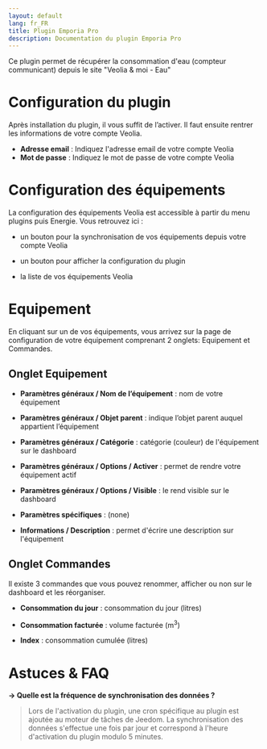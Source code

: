 ```yaml
---
layout: default
lang: fr_FR
title: Plugin Emporia Pro
description: Documentation du plugin Emporia Pro
---
```


Ce plugin permet de récupérer la consommation d'eau (compteur communicant) depuis le site "Veolia & moi - Eau"

Configuration du plugin 
=======================

Après installation du plugin, il vous suffit de l’activer. Il faut ensuite rentrer les informations de votre compte Veolia.

-   **Adresse email** : Indiquez l'adresse email de votre compte Veolia
-   **Mot de passe** : Indiquez le mot de passe de votre compte Veolia

Configuration des équipements 
=============================

La configuration des équipements Veolia est accessible à partir du menu plugins puis Energie. Vous retrouvez ici :

-   un bouton pour la synchronisation de vos équipements depuis votre compte Veolia

-   un bouton pour afficher la configuration du plugin

-   la liste de vos équipements Veolia

Equipement
==========

En cliquant sur un de vos équipements, vous arrivez sur la page de configuration de votre équipement comprenant 2 onglets: Equipement et
Commandes.

Onglet Equipement
-----------------

-   **Paramètres généraux / Nom de l’équipement** : nom de votre équipement

-   **Paramètres généraux / Objet parent** : indique l’objet parent auquel appartient l’équipement

-   **Paramètres généraux / Catégorie** : catégorie (couleur) de l'équipement sur le dashboard

-   **Paramètres généraux / Options / Activer** : permet de rendre votre équipement actif

-   **Paramètres généraux / Options / Visible** : le rend visible sur le dashboard

-   **Paramètres spécifiques** : (none)

-   **Informations / Description** : permet d'écrire une description sur l'équipement

Onglet Commandes
----------------

Il existe 3 commandes que vous pouvez renommer, afficher ou non sur le dashboard et les réorganiser.

-   **Consommation du jour** : consommation du jour (litres)

-   **Consommation facturée** : volume facturée (m<sup>3</sup>)

-   **Index** : consommation cumulée (litres)


Astuces & FAQ
=============

**-> Quelle est la fréquence de synchronisation des données ?**

>Lors de l'activation du plugin, une cron spécifique au plugin est ajoutée au moteur de tâches de Jeedom. La synchronisation des données s'effectue une fois par jour et correspond à l'heure d'activation du plugin modulo 5 minutes.
